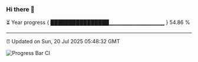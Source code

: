 ### Hi there 👋

⏳ Year progress { ████████████████▁▁▁▁▁▁▁▁▁▁▁▁▁▁ } 54.86 %

---

⏰ Updated on Sun, 20 Jul 2025 05:48:32 GMT

![Progress Bar CI](https://github.com/IshwaranRudhara/GIT-ACTION/workflows/Progress%20Bar%20CI/badge.svg)
